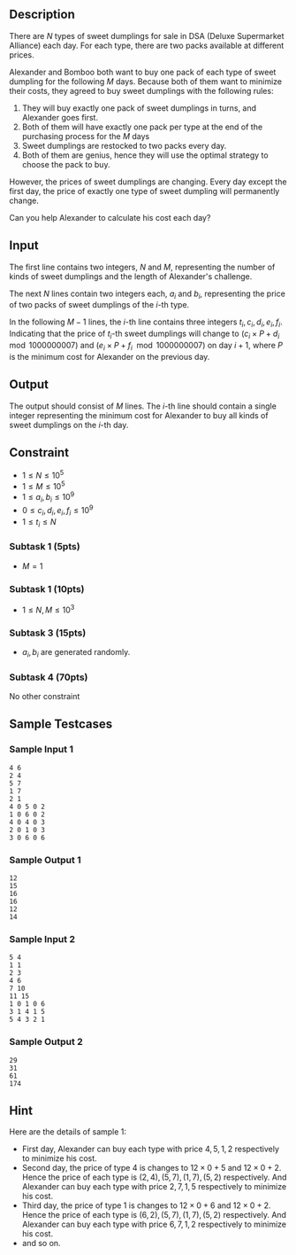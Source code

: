 ## Description

There are $N$ types of sweet dumplings for sale in DSA (Deluxe Supermarket Alliance) each day. For each type, there are two packs available at different prices.

Alexander and Bomboo both want to buy one pack of each type of sweet dumpling for the following $M$ days. Because both of them want to minimize their costs, they agreed to buy sweet dumplings with the following rules:

1. They will buy exactly one pack of sweet dumplings in turns, and Alexander goes first.
2. Both of them will have exactly one pack per type at the end of the purchasing process for the $M$ days
3. Sweet dumplings are restocked to two packs every day.
4. Both of them are genius, hence they will use the optimal strategy to choose the pack to buy.

However, the prices of sweet dumplings are changing. Every day except the first day, the price of exactly one type of sweet dumpling will permanently change.

Can you help Alexander to calculate his cost each day?

## Input

The first line contains two integers, $N$ and $M$, representing the number of kinds of sweet dumplings and the length of Alexander's challenge.

The next $N$ lines contain two integers each, $a_i$ and $b_i$, representing the price of two packs of sweet dumplings of the $i$-th type.

In the following $M-1$ lines, the $i$-th line contains three integers $t_i, c_i, d_i, e_i, f_i$. Indicating that the price of $t_i$-th sweet dumplings will change to $(c_i \times P + d_i \mod 1000000007)$ and $(e_i \times P + f_i \mod 1000000007)$ on day $i + 1$, where $P$ is the minimum cost for Alexander on the previous day.

## Output

The output should consist of $M$ lines. The $i$-th line should contain a single integer representing the minimum cost for Alexander to buy all kinds of sweet dumplings on the $i$-th day.

## Constraint

- $1\le N\le 10^5$
- $1\le M\le 10^5$
- $1\le a_i, b_i \le 10^9$
- $0\le c_i, d_i, e_i, f_i \le 10^9$
- $1\le t_i\le N$

### Subtask 1 (5pts)

- $M = 1$

### Subtask 1 (10pts)

- $1\le N, M \le 10^3$

### Subtask 3 (15pts)

- $a_i, b_i$ are generated randomly.

### Subtask 4 (70pts)

No other constraint

## Sample Testcases

### Sample Input 1

```
4 6
2 4
5 7
1 7
2 1
4 0 5 0 2
1 0 6 0 2
4 0 4 0 3
2 0 1 0 3
3 0 6 0 6
```

### Sample Output 1

```
12
15
16
16
12
14
```

### Sample Input 2

```
5 4
1 1
2 3
4 6
7 10
11 15
1 0 1 0 6
3 1 4 1 5
5 4 3 2 1
```

### Sample Output 2

```
29
31
61
174
```

## Hint

Here are the details of sample 1:

- First day, Alexander can buy each type with price $4, 5, 1, 2$ respectively to minimize his cost.
- Second day, the price of type $4$ is changes to $12\times 0 + 5$ and $12\times 0 + 2$. Hence the price of each type is $(2, 4), (5, 7), (1, 7), (5, 2)$ respectively. And Alexander can buy each type with price $2, 7, 1, 5$ respectively to minimize his cost.
- Third day, the price of type $1$ is changes to $12\times 0 + 6$ and $12\times 0 + 2$. Hence the price of each type is $(6, 2), (5, 7), (1, 7), (5, 2)$ respectively. And Alexander can buy each type with price $6, 7, 1, 2$ respectively to minimize his cost.
- and so on.
